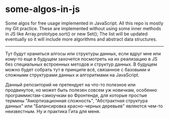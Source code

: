 # some-algos-in-js
Some algos for free usage implemented in JavaScript. All this repo is mostly my Git practice.
These are implemented without using some inner methods in JS like Array.prototype.sort() or new Set();
The list will be updated eventually so it will include more algorithms and abstract data structures.

--------------------------------------------------------------------------------------------------------------------------------

Тут будут храниться алгосы или структуры данных, если вдруг мне или кому-то еще в будущем захочется посмотреть на их реализацию в JS без специальных встроенных методов и структур данных.
В будущем можно будет собрать тут в принципе всё, связанное с базовыми и сложными структурами данных и алгоритмами на JavaScript.

Данный репозиторий не претендует на что-то полезное или продвинутое, но может быть полезен совсем уж новичкам, особенно программистам-самоучкам во Фронтенде, для которые простые термины "Амортизационная сложность", "Абстрактная структура данных" или "Балансировка красно-черных деревьев" являются чем-то неизвестным. Ну и практика Гита для меня.
